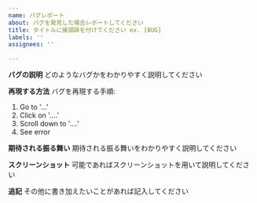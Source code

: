 ```yaml
---
name: バグレポート
about: バグを発見した場合レポートしてください
title: タイトルに接頭辞を付けてください ex. [BUG]
labels: ''
assignees: ''

---
```


**バグの説明**
どのようなバグかをわかりやすく説明してください

**再現する方法**
バグを再現する手順:
1. Go to '...'
2. Click on '....'
3. Scroll down to '....'
4. See error

**期待される振る舞い**
期待される振る舞いをわかりやすく説明してください

**スクリーンショット**
可能であればスクリーンショットを用いて説明してください

**追記**
その他に書き加えたいことがあれば記入してください
